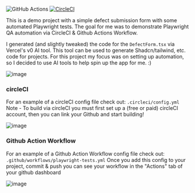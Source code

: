 ![GitHub Actions](https://github.com/amf585/qa-automation-demo-form/actions/workflows/playwright-tests.yml/badge.svg)
[![CircleCI](https://dl.circleci.com/status-badge/img/circleci/SmBu5JcHLqNVF27uq2HyKN/75r55xLRYyCDzXR2jp6rEM/tree/main.svg?style=svg)](https://dl.circleci.com/status-badge/redirect/circleci/SmBu5JcHLqNVF27uq2HyKN/75r55xLRYyCDzXR2jp6rEM/tree/main)

This is a demo project with a simple defect submission form with some automated Playwright tests.
The goal for me was to demonstrate Playwright QA automation via CircleCI & Github Actions Workflow.

I generated (and slightly tweaked) the code for the `DefectForm.tsx` via Vercel's v0 AI tool. This tool can be used to generate Shadcn/tailwind, etc. code for projects. For this project my focus was on setting up automation, so I decided to use AI tools to help spin up the app for me. :)

![image](https://github.com/user-attachments/assets/78c20e17-1f24-425c-b9b5-f0abbc6f9abf)

### circleCI
For an example of a circleCI config file check out: `.circleci/config.yml`
Note - To build via circleCI you must first set up a (free or paid) circleCI account, then you can link your Github and start building!

![image](https://github.com/user-attachments/assets/d0f864ff-a3ca-4707-8da8-6085e47dcd20)

### Github Action Workflow
For an example of a Github Action Workflow config file check out: `.github/workflows/playwright-tests.yml`
Once you add this config to your project, commit & push you can see your workflow in the "Actions" tab of your github dashboard

![image](https://github.com/user-attachments/assets/3499472f-7910-42ff-9602-b5a0941a0a63)



